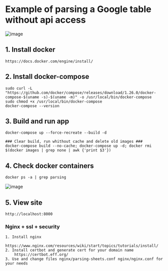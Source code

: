 # Example of parsing a Google table without api access
![image](https://github.com/ProkopMax/parsing-sheets/assets/72852008/adbfc032-04b1-47ee-8615-7b247df0ce9e)

## 1. Install docker 
    https://docs.docker.com/engine/install/
## 2. Install docker-compose
    sudo curl -L "https://github.com/docker/compose/releases/download/1.26.0/docker-compose-$(uname -s)-$(uname -m)" -o /usr/local/bin/docker-compose
    sudo chmod +x /usr/local/bin/docker-compose
    docker-compose --version
## 3. Build and run app
    docker-compose up --force-recreate --build -d
    
    ### Clear build, run whithout cache and delete old images ###
    docker-compose build --no-cache; docker-compose up -d; docker rmi $(docker images | grep none | awk {'print $3'})
## 4. Check docker containers
    docker ps -a | grep parsing
![image](https://github.com/ProkopMax/parsing-sheets/assets/72852008/b2c2a3d0-5039-4509-93b1-c79f740ee0c1)
## 5. View site 
    http://localhost:8000

### Nginx + ssl + security
    1. Install nginx  
        https://www.nginx.com/resources/wiki/start/topics/tutorials/install/
    2. Install certbot and generate cert for your domain name 
        https://certbot.eff.org/
    3. Use and change files nginx/parsing-sheets.conf nginx/nginx.conf for your needs
